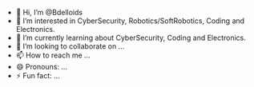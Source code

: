 - 👋 Hi, I’m @Bdelloids
- 👀 I’m interested in CyberSecurity, Robotics/SoftRobotics, Coding and Electronics.
- 🌱 I’m currently learning about CyberSecurity, Coding and Electronics.
- 💞️ I’m looking to collaborate on ...
- 📫 How to reach me ...
- 😄 Pronouns: ...
- ⚡ Fun fact: ...

<!---
Bdelloids/Bdelloids is a ✨ special ✨ repository because its `README.md` (this file) appears on your GitHub profile.
You can click the Preview link to take a look at your changes.
--->
